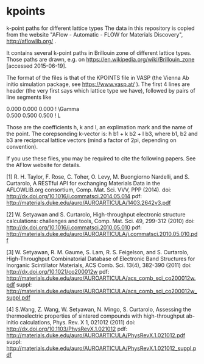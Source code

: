 # kpoints
k-point paths for different lattice types
The data in this repository is copied from the website "AFlow - Automatic - FLOW for Materials Discovery", http://aflowlib.org/ .

It contains several k-point paths in Brillouin zone of different lattice types.
Those paths are drawn, e.g. on https://en.wikipedia.org/wiki/Brillouin_zone [accessed 2015-06-19].

The format of the files is that of the KPOINTS file in VASP (the Vienna Ab initio simulation package, see https://www.vasp.at/ ).
The first 4 lines are header (the very first says which lattice type we have), followed by pairs of line segments like

   0.000   0.000   0.000   ! \Gamma  
   0.500   0.500   0.500   ! L  

Those are the coefficients h, k and l, an explimation mark and the name of the point.
The corepsonding k-vector is: h b1 + k b2 + l b3, where b1, b2 and b3 are reciprocal lattice vectors (mind a factor of 2pi, depending on convention).

If you use these files, you may be required to cite the following papers. See the AFlow website for details.

[1] R. H. Taylor, F. Rose, C. Toher, O. Levy, M. Buongiorno Nardelli, and S. Curtarolo, A RESTful API for exchanging Materials Data in the AFLOWLIB.org consortium, Comp. Mat. Sci. VVV, PPP (2014).
doi: http://dx.doi.org/10.1016/j.commatsci.2014.05.014
pdf: http://materials.duke.edu/auro/AUROARTICULA/1403.2642v3.pdf

[2] W. Setyawan and S. Curtarolo, High-throughput electronic structure calculations: challenges and tools, Comp. Mat. Sci. 49, 299-312 (2010)
doi: http://dx.doi.org/10.1016/j.commatsci.2010.05.010
pdf: http://materials.duke.edu/auro/AUROARTICULA/j.commatsci.2010.05.010.pdf

[3] W. Setyawan, R. M. Gaume, S. Lam, R. S. Feigelson, and S. Curtarolo, High-Throughput Combinatorial Database of Electronic Band Structures for Inorganic Scintillator Materials, ACS Comb. Sci. 13(4), 382-390 (2011)
doi: http://dx.doi.org/10.1021/co200012w
pdf: http://materials.duke.edu/auro/AUROARTICULA/acs_comb_sci_co200012w.pdf
suppl: http://materials.duke.edu/auro/AUROARTICULA/acs_comb_sci_co200012w_suppl.pdf

[4] S.Wang, Z. Wang, W. Setyawan, N. Mingo, S. Curtarolo, Assessing the thermoelectric properties of sintered compounds with high-throughput ab-initio calculations, Phys. Rev. X 1, 021012 (2011)
doi: http://dx.doi.org/10.1103/PhysRevX.1.021012
pdf: http://materials.duke.edu/auro/AUROARTICULA/PhysRevX.1.021012.pdf
suppl: http://materials.duke.edu/auro/AUROARTICULA/PhysRevX.1.021012_suppl.pdf

